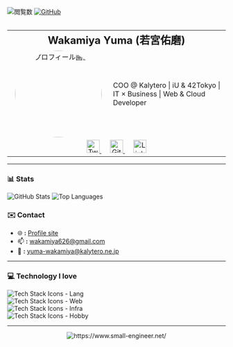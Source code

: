 <div>
  <img src="https://komarev.com/ghpvc/?username=small-engineer&color=green" alt="閲覧数">
  <a href="https://github.com/small-engineer">
    <img src="https://img.shields.io/github/followers/small-engineer?style=social" alt="GitHub">
  </a>
</div>
<br>
<table>
  <tr>
    <td colspan="2" align="center" style="font-size: 1.5em; font-weight: bold;">
      Wakamiya Yuma (若宮佑磨)
    </td>
  </tr>
  <tr>
    <td valign="top" width="220" align="center">
      <img src="https://www.small-engineer.net/images/profile.webp" 
           alt="プロフィール画像" width="200" 
           style="border-radius: 50%;">
    </td>
    <td valign="middle">
      COO @ Kalytero | iU & 42Tokyo | IT × Business | Web & Cloud Developer
    </td>
  </tr>
  <tr>
    <td colspan="2" align="center">
      <a href="https://twitter.com/your_username" style="margin: 0 10px;">
        <img src="https://cdn-icons-png.flaticon.com/512/733/733579.png" 
             alt="Twitter" width="30">
      </a>
      <a href="https://github.com/your_username" style="margin: 0 10px;">
        <img src="https://cdn-icons-png.flaticon.com/512/733/733553.png" 
             alt="GitHub" width="30">
      </a>
      <a href="https://www.linkedin.com/in/your_username/" style="margin: 0 10px;">
        <img src="https://cdn-icons-png.flaticon.com/512/174/174857.png" 
             alt="LinkedIn" width="30">
      </a>
    </td>
  </tr>
</table>


---

### 📊 Stats
<p align="left">
  <img src="https://github-readme-stats.vercel.app/api?username=small-engineer&show_icons=true&theme=radical" alt="GitHub Stats" />
  <img src="https://github-readme-stats.vercel.app/api/top-langs/?username=small-engineer&layout=compact&theme=radical" alt="Top Languages" />
</p>

### ✉️ Contact

- 🌐 **:** [Profile site](https://wakamiya.blog/)
- 📫 **:** [wakamiya626@gmail.com](mailto:wakamiya626@gmail.com)
- 🏢 **:** [yuma-wakamiya@kalytero.ne.jp](mailto:yuma-wakamiya@kalytero.ne.jp)

---

### 💻 Technology I love

<p align="left">
  <img src="https://skillicons.dev/icons?i=vscode,js,ts,python" alt="Tech Stack Icons - Lang" /><br>
  <img src="https://skillicons.dev/icons?i=react,nextjs,svelte,astro,materialui,tailwind,emotion,styledcomponents,threejs" alt="Tech Stack Icons - Web" /><br>
  <img src="https://skillicons.dev/icons?i=yarn,express,nodejs,docker,terraform,cloudflare,workers,aws,gcp" alt="Tech Stack Icons - Infra" /><br>
  <img src="https://skillicons.dev/icons?i=vim,c,cpp,cmake,linux,ubuntu,debian,redhat,bsd" alt="Tech Stack Icons - Hobby" /><br>
</p>

---
<div align="center">
  <a herf="https://www.small-engineer.net/">
    <img src="https://www.small-engineer.net/images/banner.webp" alt="https://www.small-engineer.net/">
  </a>
</div>
